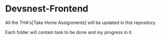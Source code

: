 # Devsnest-Frontend

All the THA's[Take Home Assignments] will be updated in this repository.

Each folder will contain task to be done and my progress in it.
